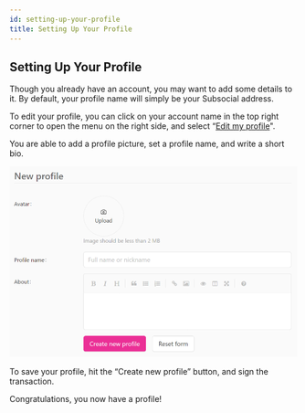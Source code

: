 ```yaml
---
id: setting-up-your-profile
title: Setting Up Your Profile
---
```

## Setting Up Your Profile
Though you already have an account, you may want to add some details to it. By default, your profile name will simply be your Subsocial address.

To edit your profile, you can click on your account name in the top right corner to open the menu on the right side, and select “[Edit my profile](https://app.subsocial.network/accounts/edit)".

You are able to add a profile picture, set a profile name, and write a short bio.

![](../../../../static/img/getting-started-8.png)

To save your profile, hit the “Create new profile” button, and sign the transaction.

Congratulations, you now have a profile!
